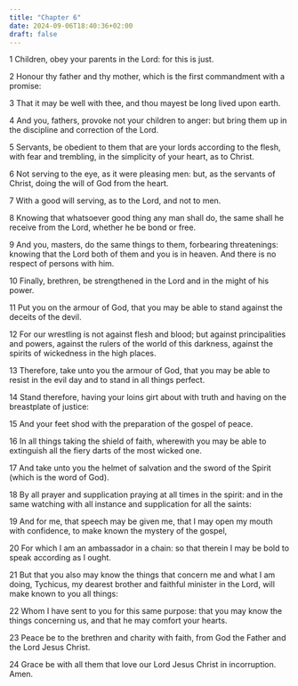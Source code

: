 ```yaml
---
title: "Chapter 6"
date: 2024-09-06T18:40:36+02:00
draft: false
---
```




1 Children, obey your parents in the Lord: for this is just.

2 Honour thy father and thy mother, which is the first commandment with a promise:

3 That it may be well with thee, and thou mayest be long lived upon earth.

4 And you, fathers, provoke not your children to anger: but bring them up in the discipline and correction of the Lord.

5 Servants, be obedient to them that are your lords according to the flesh, with fear and trembling, in the simplicity of your heart, as to Christ.

6 Not serving to the eye, as it were pleasing men: but, as the servants of Christ, doing the will of God from the heart.

7 With a good will serving, as to the Lord, and not to men.

8 Knowing that whatsoever good thing any man shall do, the same shall he receive from the Lord, whether he be bond or free.

9 And you, masters, do the same things to them, forbearing threatenings: knowing that the Lord both of them and you is in heaven. And there is no respect of persons with him.

10 Finally, brethren, be strengthened in the Lord and in the might of his power.

11 Put you on the armour of God, that you may be able to stand against the deceits of the devil.

12 For our wrestling is not against flesh and blood; but against principalities and powers, against the rulers of the world of this darkness, against the spirits of wickedness in the high places.

13 Therefore, take unto you the armour of God, that you may be able to resist in the evil day and to stand in all things perfect.

14 Stand therefore, having your loins girt about with truth and having on the breastplate of justice:

15 And your feet shod with the preparation of the gospel of peace.

16 In all things taking the shield of faith, wherewith you may be able to extinguish all the fiery darts of the most wicked one.

17 And take unto you the helmet of salvation and the sword of the Spirit (which is the word of God).

18 By all prayer and supplication praying at all times in the spirit: and in the same watching with all instance and supplication for all the saints:

19 And for me, that speech may be given me, that I may open my mouth with confidence, to make known the mystery of the gospel,

20 For which I am an ambassador in a chain: so that therein I may be bold to speak according as I ought.

21 But that you also may know the things that concern me and what I am doing, Tychicus, my dearest brother and faithful minister in the Lord, will make known to you all things:

22 Whom I have sent to you for this same purpose: that you may know the things concerning us, and that he may comfort your hearts.

23 Peace be to the brethren and charity with faith, from God the Father and the Lord Jesus Christ.

24 Grace be with all them that love our Lord Jesus Christ in incorruption. Amen.

